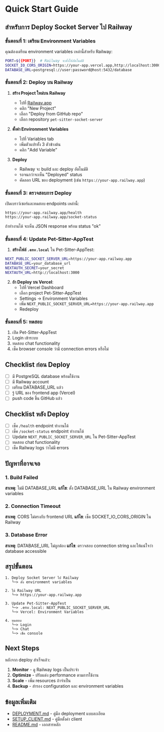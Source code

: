 # Quick Start Guide

## สำหรับการ Deploy Socket Server ไป Railway

### ขั้นตอนที่ 1: เตรียม Environment Variables

คุณต้องเตรียม environment variables เหล่านี้สำหรับ Railway:

```bash
PORT=${{PORT}}  # Railway จะตั้งให้อัตโนมัติ
SOCKET_IO_CORS_ORIGIN=https://your-app.vercel.app,http://localhost:3000
DATABASE_URL=postgresql://user:password@host:5432/database
```

### ขั้นตอนที่ 2: Deploy บน Railway

1. **สร้าง Project ใหม่บน Railway**
   - ไปที่ [Railway.app](https://railway.app)
   - คลิก "New Project"
   - เลือก "Deploy from GitHub repo"
   - เลือก repository `pet-sitter-socket-server`

2. **ตั้งค่า Environment Variables**
   - ไปที่ Variables tab
   - เพิ่มตัวแปรทั้ง 3 ตัวข้างต้น
   - คลิก "Add Variable"

3. **Deploy**
   - Railway จะ build และ deploy อัตโนมัติ
   - รอจนกว่าจะเห็น "Deployed" status
   - คัดลอก URL ของ deployment (เช่น `https://your-app.railway.app`)

### ขั้นตอนที่ 3: ตรวจสอบการ Deploy

เปิดเบราว์เซอร์และทดสอบ endpoints เหล่านี้:

```
https://your-app.railway.app/health
https://your-app.railway.app/socket-status
```

ถ้าทำงานได้ จะเห็น JSON response พร้อม status "ok"

### ขั้นตอนที่ 4: Update Pet-Sitter-AppTest

1. **สร้างไฟล์ `.env.local`** ใน Pet-Sitter-AppTest:

```bash
NEXT_PUBLIC_SOCKET_SERVER_URL=https://your-app.railway.app
DATABASE_URL=your_database_url
NEXTAUTH_SECRET=your_secret
NEXTAUTH_URL=http://localhost:3000
```

2. **ถ้า Deploy บน Vercel**:
   - ไปที่ Vercel Dashboard
   - เลือก project Pet-Sitter-AppTest
   - Settings → Environment Variables
   - เพิ่ม `NEXT_PUBLIC_SOCKET_SERVER_URL=https://your-app.railway.app`
   - Redeploy

### ขั้นตอนที่ 5: ทดสอบ

1. เปิด Pet-Sitter-AppTest
2. Login เข้าระบบ
3. ทดสอบ chat functionality
4. เช็ค browser console ว่ามี connection errors หรือไม่

## Checklist ก่อน Deploy

- [ ] มี PostgreSQL database พร้อมใช้งาน
- [ ] มี Railway account
- [ ] เตรียม DATABASE_URL แล้ว
- [ ] รู้ URL ของ frontend app (Vercel)
- [ ] push code ขึ้น GitHub แล้ว

## Checklist หลัง Deploy

- [ ] เช็ค `/health` endpoint ทำงานได้
- [ ] เช็ค `/socket-status` endpoint ทำงานได้
- [ ] Update `NEXT_PUBLIC_SOCKET_SERVER_URL` ใน Pet-Sitter-AppTest
- [ ] ทดสอบ chat functionality
- [ ] เช็ค Railway logs ว่าไม่มี errors

## ปัญหาที่อาจเจอ

### 1. Build Failed
**สาเหตุ**: ไม่มี DATABASE_URL
**แก้ไข**: ตั้ง DATABASE_URL ใน Railway environment variables

### 2. Connection Timeout
**สาเหตุ**: CORS ไม่ตรงกับ frontend URL
**แก้ไข**: เช็ค SOCKET_IO_CORS_ORIGIN ใน Railway

### 3. Database Error
**สาเหตุ**: DATABASE_URL ไม่ถูกต้อง
**แก้ไข**: ตรวจสอบ connection string และให้แน่ใจว่า database accessible

## สรุปขั้นตอน

```
1. Deploy Socket Server ไป Railway
   └─> ตั้ง environment variables
   
2. ได้ Railway URL
   └─> https://your-app.railway.app
   
3. Update Pet-Sitter-AppTest
   └─> .env.local: NEXT_PUBLIC_SOCKET_SERVER_URL
   └─> Vercel: Environment Variables
   
4. ทดสอบ
   └─> Login
   └─> Chat
   └─> เช็ค console
```

## Next Steps

หลังจาก deploy สำเร็จแล้ว:

1. **Monitor** - ดู Railway logs เป็นประจำ
2. **Optimize** - ปรับแต่ง performance ตามการใช้งาน
3. **Scale** - เพิ่ม resources ถ้าจำเป็น
4. **Backup** - สำรอง configuration และ environment variables

## ข้อมูลเพิ่มเติม

- [DEPLOYMENT.md](./DEPLOYMENT.md) - คู่มือ deployment แบบละเอียด
- [SETUP_CLIENT.md](./SETUP_CLIENT.md) - คู่มือตั้งค่า client
- [README.md](./README.md) - เอกสารหลัก

